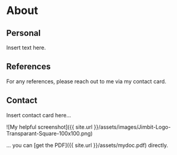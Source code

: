 # About

## Personal
Insert text here.

## References
For any references, please reach out to me via my contact card.

## Contact
Insert contact card here...

![My helpful screenshot]({{ site.url }}/assets/images/Jimbit-Logo-Transparant-Square-100x100.png)

... you can [get the PDF]({{ site.url }}/assets/mydoc.pdf) directly.
